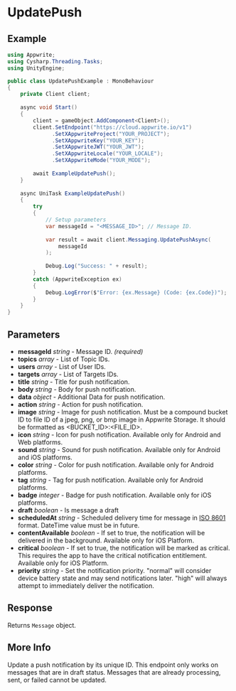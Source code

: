 # UpdatePush

## Example

```csharp
using Appwrite;
using Cysharp.Threading.Tasks;
using UnityEngine;

public class UpdatePushExample : MonoBehaviour
{
    private Client client;
    
    async void Start()
    {
        client = gameObject.AddComponent<Client>();
        client.SetEndpoint("https://cloud.appwrite.io/v1")
              .SetXAppwriteProject("YOUR_PROJECT");
              .SetXAppwriteKey("YOUR_KEY");
              .SetXAppwriteJWT("YOUR_JWT");
              .SetXAppwriteLocale("YOUR_LOCALE");
              .SetXAppwriteMode("YOUR_MODE");
        
        await ExampleUpdatePush();
    }
    
    async UniTask ExampleUpdatePush()
    {
        try
        {
            // Setup parameters
            var messageId = "<MESSAGE_ID>"; // Message ID.
            
            var result = await client.Messaging.UpdatePushAsync(
                messageId
            );
            
            Debug.Log("Success: " + result);
        }
        catch (AppwriteException ex)
        {
            Debug.LogError($"Error: {ex.Message} (Code: {ex.Code})");
        }
    }
}
```

## Parameters

- **messageId** *string* - Message ID. *(required)*
- **topics** *array* - List of Topic IDs.
- **users** *array* - List of User IDs.
- **targets** *array* - List of Targets IDs.
- **title** *string* - Title for push notification.
- **body** *string* - Body for push notification.
- **data** *object* - Additional Data for push notification.
- **action** *string* - Action for push notification.
- **image** *string* - Image for push notification. Must be a compound bucket ID to file ID of a jpeg, png, or bmp image in Appwrite Storage. It should be formatted as &lt;BUCKET_ID&gt;:&lt;FILE_ID&gt;.
- **icon** *string* - Icon for push notification. Available only for Android and Web platforms.
- **sound** *string* - Sound for push notification. Available only for Android and iOS platforms.
- **color** *string* - Color for push notification. Available only for Android platforms.
- **tag** *string* - Tag for push notification. Available only for Android platforms.
- **badge** *integer* - Badge for push notification. Available only for iOS platforms.
- **draft** *boolean* - Is message a draft
- **scheduledAt** *string* - Scheduled delivery time for message in [ISO 8601](https://www.iso.org/iso-8601-date-and-time-format.html) format. DateTime value must be in future.
- **contentAvailable** *boolean* - If set to true, the notification will be delivered in the background. Available only for iOS Platform.
- **critical** *boolean* - If set to true, the notification will be marked as critical. This requires the app to have the critical notification entitlement. Available only for iOS Platform.
- **priority** *string* - Set the notification priority. &quot;normal&quot; will consider device battery state and may send notifications later. &quot;high&quot; will always attempt to immediately deliver the notification.

## Response

Returns `Message` object.
## More Info

Update a push notification by its unique ID. This endpoint only works on messages that are in draft status. Messages that are already processing, sent, or failed cannot be updated.

